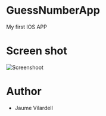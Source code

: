 # GuessNumberApp
My first IOS APP


# Screen shot
![Screenshoot](https://raw.github.com/jvilardellp/GuessNumberApp/master/GuessNumberApp/Screenshot.png)


# Author

- Jaume Vilardell
